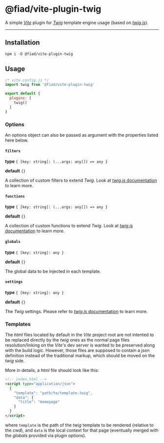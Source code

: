 # @fiad/vite-plugin-twig

A simple *[Vite](https://vitejs.dev/guide/api-plugin.html)* plugin for *[Twig](https://twig.symfony.com/doc/3.x/)* template engine usage (based on *[twig.js](https://github.com/twigjs/twig.js/)*).

---

## Installation
```
npm i -D @fiad/vite-plugin-twig
```


## Usage

```js
/* vite.config.js */
import twig from '@fiad/vite-plugin-twig'

export default {
  plugins: [
    twig()
  ]
}
```

### Options
An options object can also be passed as argument with the properties listed here below.

#### `filters`
__type__ `{ [key: string]: (...args: any[]) => any }`

__default__ `{}`

A collection of custom filters to extend *Twig*. Look at [*twig.js* documentation](https://github.com/twigjs/twig.js/wiki/Extending-twig.js) to learn more.


#### `functions`
__type__ `{ [key: string]: (...args: any[]) => any }`

__default__ `{}`

A collection of custom functions to extend *Twig*. Look at [*twig.js* documentation](https://github.com/twigjs/twig.js/wiki/Extending-twig.js) to learn more.

#### `globals`
__type__ `{ [key: string]: any }`

__default__ `{}`

The global data to be injected in each template.

#### `settings`
__type__ `{ [key: string]: any }`

__default__ `{}`

The *Twig* settings. Please refer to [*twig.js* documentation](https://github.com/twigjs/twig.js/wiki/) to learn more.


### Templates
The *html* files located by default in the *Vite* project root are not intented to be replaced directly by the *twig* ones as the normal page files resolution/linking on the *Vite*'s dev server is wanted to be preserved along with the build logic. However, those files are supposed to contain a json definition instead of the traditional markup, which should be moved on the *twig* side.

More in details, a *html* file should look like this:

```html
<!-- index.html -->
<script type="application/json">
  {
    "template": "path/to/template.twig",
    "data": {
      "title": "Homepage"
    }
  }
</script>
```

where `template` is the path of the *twig* template to be rendered (relative to the *cwd*), and `data` is the local context for that page (eventually merged with the *globals* provided via plugin options).